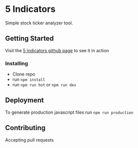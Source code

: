 # 5 Indicators

Simple stock ticker analyzer tool.

## Getting Started

Visit the [5 indicators github page](https://jschaftenaar.github.io/5indicators/) to see it in action

### Installing

* Clone repo
* run `npm install`
* run `npm run hot` or `npm run dev`

## Deployment

To generate production javascript files run `npm run production`

## Contributing

Accepting pull requests
